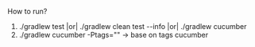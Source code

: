 How to run?

1. ./gradlew test |or| ./gradlew clean test --info |or| ./gradlew cucumber
2. ./gradlew cucumber -Ptags="" -> base on tags cucumber
